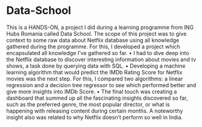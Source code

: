 # Data-School
This is a HANDS-ON, a project I did during a learning programme from ING Hubs Romania called Data School. The scope of this project was to give context to some raw data about Netflix database using all knowledge gathered during the programme.
For this, I developed a project which encapsulated all knowledge I’ve gathered so far.
• I had to dive deep into the Netflix database to discover interesting information about movies and tv shows, a task done by querying data with SQL.
• Developing a machine learning algorithm that would predict the IMDb Rating Score for Netflix movies was the next step. For this, I compared two algorithms: a linear regression and a decision tree regressor to see which performed better and give more insights into IMDb Score.
• The final touch was creating a dashboard that summed up all the fascinating insights discovered so far, such as the preferred genre, the most popular director, or what is happening with releasing content during certain months. A noteworthy insight also was related to why Netflix doesn’t perform so well in India.
